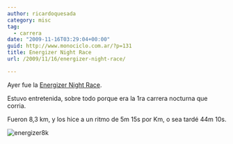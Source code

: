 ```yaml
---
author: ricardoquesada
category: misc
tag:
  - carrera
date: "2009-11-16T03:29:04+00:00"
guid: http://www.monociclo.com.ar/?p=131
title: Energizer Night Race
url: /2009/11/16/energizer-night-race/

---
```

Ayer fue la [Energizer Night Race](http://www.energizernightrace.com/fotos.html).

Estuvo entretenida, sobre todo porque era la 1ra carrera nocturna que corria.

Fueron 8,3 km, y los hice a un ritmo de 5m 15s por Km, o sea tardé 44m 10s.

![energizer8k](/images/energizer-night-race.jpg)
